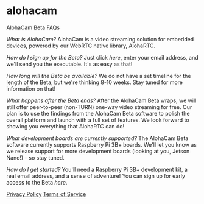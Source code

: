 # alohacam
AlohaCam Beta FAQs

*What is AlohaCam?*
AlohaCam is a video streaming solution for embedded devices, powered by our WebRTC native library, AlohaRTC. 

*How do I sign up for the Beta?*
Just click _here_, enter your email address, and we'll send you the executable. It's as easy as that! 

*How long will the Beta be available?*
We do not have a set timeline for the length of the Beta, but we're thinking 8-10 weeks. Stay tuned for more information on that! 

*What happens after the Beta ends?*
After the AlohaCam Beta wraps, we will still offer peer-to-peer (non-TURN) one-way video streaming for free. Our plan is to use the findings from the AlohaCam Beta software to polish the overall platform and launch with a full set of features. We look forward to showing you everything that AlohaRTC can do! 

*What development boards are currently supported?*
The AlohaCam Beta software currently supports Raspberry Pi 3B+ boards. We'll let you know as we release support for more development boards (looking at you, Jetson Nano!) – so stay tuned. 

*How do I get started?*
You'll need a Raspberry Pi 3B+ development kit, a real email address, and a sense of adventure! You can sign up for early access to the Beta _here_. 

[Privacy Policy](https://docs.google.com/document/d/1r7gZ9G3Kuca0KCxV8fvlmwra4bZs2r0PpcCehzjCC1M/edit#heading=h.ved6qrer4vv5)
[Terms of Service](https://docs.google.com/document/d/1ggXi00roHuMhiFbjrkJ4p7kJ4yFDY4dZuMxTV3urZeo/edit#)
